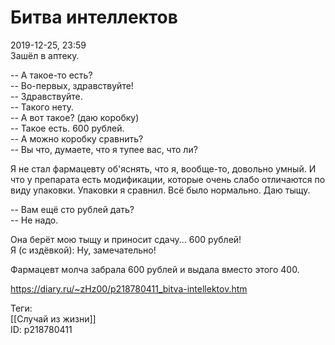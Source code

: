 Битва интеллектов
==================

   
 2019-12-25, 23:59   
  Зашёл в аптеку.   
   
 -- А такое-то есть?   
 -- Во-первых, здравствуйте!   
 -- Здравствуйте.   
 -- Такого нету.   
 -- А вот такое? (даю коробку)   
 -- Такое есть. 600 рублей.   
 -- А можно коробку сравнить?   
 -- Вы что, думаете, что я тупее вас, что ли?   
   
 Я не стал фармацевту об'яснять, что я, вообще-то, довольно умный. И что у препарата есть модификации, которые очень слабо отличаются по виду упаковки. Упаковки я сравнил. Всё было нормально. Даю тыщу.   
   
 -- Вам ещё сто рублей дать?   
 -- Не надо.   
   
 Она берёт мою тыщу и приносит сдачу... 600 рублей!   
 Я (с издёвкой): Ну, замечательно!   
   
 Фармацевт молча забрала 600 рублей и выдала вместо этого 400.   
    
 <https://diary.ru/~zHz00/p218780411_bitva-intellektov.htm>   
   
 Теги:   
 [[Случай из жизни]]   
 ID: p218780411